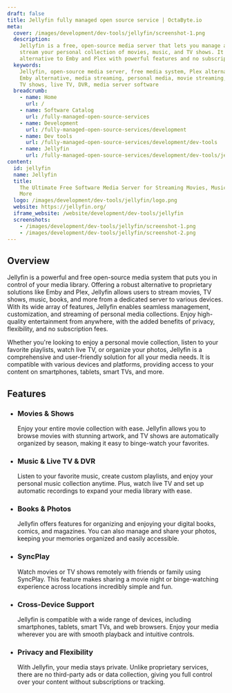 ```yaml
---
draft: false
title: Jellyfin fully managed open source service | OctaByte.io
meta:
  cover: /images/development/dev-tools/jellyfin/screenshot-1.png
  description:
    Jellyfin is a free, open-source media server that lets you manage and
    stream your personal collection of movies, music, and TV shows. It's a flexible
    alternative to Emby and Plex with powerful features and no subscription fees.
  keywords:
    Jellyfin, open-source media server, free media system, Plex alternative,
    Emby alternative, media streaming, personal media, movie streaming, music streaming,
    TV shows, live TV, DVR, media server software
  breadcrumb:
    - name: Home
      url: /
    - name: Software Catalog
      url: /fully-managed-open-source-services
    - name: Development
      url: /fully-managed-open-source-services/development
    - name: Dev tools
      url: /fully-managed-open-source-services/development/dev-tools
    - name: Jellyfin
      url: /fully-managed-open-source-services/development/dev-tools/jellyfin
content:
  id: jellyfin
  name: Jellyfin
  title:
    The Ultimate Free Software Media Server for Streaming Movies, Music, and
    More
  logo: /images/development/dev-tools/jellyfin/logo.png
  website: https://jellyfin.org/
  iframe_website: /website/development/dev-tools/jellyfin
  screenshots:
    - /images/development/dev-tools/jellyfin/screenshot-1.png
    - /images/development/dev-tools/jellyfin/screenshot-2.png
---
```


## Overview

Jellyfin is a powerful and free open-source media system that puts you in control of your media library. Offering a robust alternative to proprietary solutions like Emby and Plex, Jellyfin allows users to stream movies, TV shows, music, books, and more from a dedicated server to various devices. With its wide array of features, Jellyfin enables seamless management, customization, and streaming of personal media collections. Enjoy high-quality entertainment from anywhere, with the added benefits of privacy, flexibility, and no subscription fees.

Whether you're looking to enjoy a personal movie collection, listen to your favorite playlists, watch live TV, or organize your photos, Jellyfin is a comprehensive and user-friendly solution for all your media needs. It is compatible with various devices and platforms, providing access to your content on smartphones, tablets, smart TVs, and more.

## Features

- ### Movies & Shows

  Enjoy your entire movie collection with ease. Jellyfin allows you to browse movies with stunning artwork, and TV shows are automatically organized by season, making it easy to binge-watch your favorites.

- ### Music & Live TV & DVR

  Listen to your favorite music, create custom playlists, and enjoy your personal music collection anytime. Plus, watch live TV and set up automatic recordings to expand your media library with ease.

- ### Books & Photos

  Jellyfin offers features for organizing and enjoying your digital books, comics, and magazines. You can also manage and share your photos, keeping your memories organized and easily accessible.

- ### SyncPlay

  Watch movies or TV shows remotely with friends or family using SyncPlay. This feature makes sharing a movie night or binge-watching experience across locations incredibly simple and fun.

- ### Cross-Device Support

  Jellyfin is compatible with a wide range of devices, including smartphones, tablets, smart TVs, and web browsers. Enjoy your media wherever you are with smooth playback and intuitive controls.

- ### Privacy and Flexibility

  With Jellyfin, your media stays private. Unlike proprietary services, there are no third-party ads or data collection, giving you full control over your content without subscriptions or tracking.
